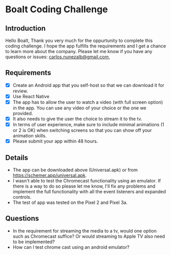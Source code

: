 # Boalt Coding Challenge
## Introduction
Hello Boalt,
Thank you very much for the oppurtunity to complete this coding challenge. I hope the app fulfills the requirements and I get a chance to learn more about the company. Please let me know if you have any questions or issues: carlos.nunezalb@gmail.com,

## Requirements
- [x] Create an Android app that you self-host so that we can download it for review.
- [x] Use React Native
- [x] The app has to allow the user to watch a video (with full screen option) in the app. You
      can use any video of your choice or the one we provided.
- [x] It also needs to give the user the choice to stream it to the tv.
- [x] In terms of user experience, make sure to include minimal animations (1 or 2 is OK)
      when switching screens so that you can show off your animation skills.
- [x] Please submit your app within 48 hours.

## Details
- The app can be downloaded above (Universal.apk) or from https://schemer.app/universal.apk.
- I wasn't able to test the Chromecast functionality using an emulator. If there is a way to do so please let me know, I'll fix any problems and implement the full functionality with all the event listeners and expanded controls.
- The test of app was tested on the Pixel 2 and Pixel 3a.

## Questions
- In the requirement for streaming the media to a tv, would one option such as Chromecast suffice? Or would streaming to Apple TV also need to be implemented?
- How can I test chrome cast using an android emulator?
